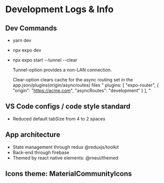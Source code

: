 # Development Logs & Info

## Dev Commands

- yarn dev
- npx expo dev
- npx expo start --tunnel --clear

     Tunnel-option provides a non-LAN connection.

     Clear-option clears cache for the async routing set in the app.json/plugins(origin/asyncroutes) files
     " plugins: [
        "expo-router",
        {
          "origin": "https://acme.com",
          "asyncRoutes": "development"
        }
      ],
      "

## VS Code configs / code style standard

- Reduced default tabSize from 4 to 2 spaces

## App architecture

- State management through redux @reduxjs/toolkit
- Back-end through firebase
- Themed by react native elements: @rneui/themed

## Icons theme: MaterialCommunityIcons
